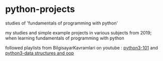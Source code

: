 # python-projects
studies of 'fundamentals of programming with python'

my studies and simple example projects in various subjects from 2019; when learning fundamentals of programming with python

followed playlists from BilgisayarKavramlari on youtube : [python3-101](https://www.youtube.com/playlist?list=PLh9ECzBB8tJNTYpfiDs3PVlCZIwE9Gz0e) and [python3-data structures and oop](https://www.youtube.com/playlist?list=PLh9ECzBB8tJOoFYmIIiwFjgXDCD9uiD_i)
